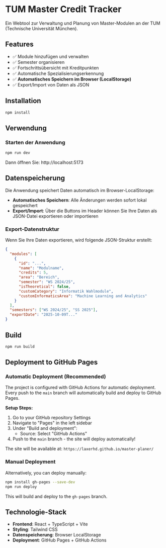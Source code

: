 # TUM Master Credit Tracker

Ein Webtool zur Verwaltung und Planung von Master-Modulen an der TUM (Technische Universität München).

## Features

- ✅ Module hinzufügen und verwalten
- ✅ Semester organisieren
- ✅ Fortschrittsübersicht mit Kreditpunkten
- ✅ Automatische Spezialisierungserkennung
- ✅ **Automatisches Speichern im Browser (LocalStorage)**
- ✅ Export/Import von Daten als JSON

## Installation

```bash
npm install
```

## Verwendung

### Starten der Anwendung

```bash
npm run dev
```

Dann öffnen Sie: http://localhost:5173

## Datenspeicherung

Die Anwendung speichert Daten automatisch im Browser-LocalStorage:

- **Automatisches Speichern**: Alle Änderungen werden sofort lokal gespeichert
- **Export/Import**: Über die Buttons im Header können Sie Ihre Daten als JSON-Datei exportieren oder importieren

### Export-Datenstruktur

Wenn Sie Ihre Daten exportieren, wird folgende JSON-Struktur erstellt:

```json
{
  "modules": [
    {
      "id": "...",
      "name": "Modulname",
      "credits": 5,
      "area": "Bereich",
      "semester": "WS 2024/25",
      "isTheoretical": false,
      "customCategory": "Informatik Wahlmodule",
      "customInformaticsArea": "Machine Learning and Analytics"
    }
  ],
  "semesters": ["WS 2024/25", "SS 2025"],
  "exportDate": "2025-10-09T..."
}
```

## Build

```bash
npm run build
```

## Deployment to GitHub Pages

### Automatic Deployment (Recommended)

The project is configured with GitHub Actions for automatic deployment. Every push to the `main` branch will automatically build and deploy to GitHub Pages.

**Setup Steps:**

1. Go to your GitHub repository Settings
2. Navigate to "Pages" in the left sidebar
3. Under "Build and deployment":
   - Source: Select "GitHub Actions"
4. Push to the `main` branch - the site will deploy automatically!

The site will be available at: `https://laxerhd.github.io/master-planer/`

### Manual Deployment

Alternatively, you can deploy manually:

```bash
npm install gh-pages --save-dev
npm run deploy
```

This will build and deploy to the `gh-pages` branch.

## Technologie-Stack

- **Frontend**: React + TypeScript + Vite
- **Styling**: Tailwind CSS
- **Datenspeicherung**: Browser LocalStorage
- **Deployment**: GitHub Pages + GitHub Actions

